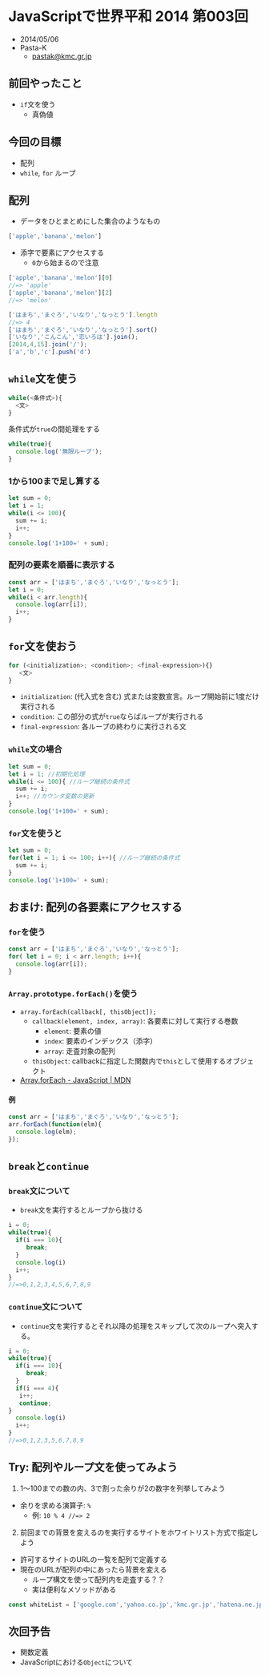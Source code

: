 # JavaScriptで世界平和 2014 第003回

- 2014/05/06
- Pasta-K
  - pastak@kmc.gr.jp

## 前回やったこと

- `if`文を使う
  - 真偽値

## 今回の目標

- 配列
- `while`, `for` ループ

## 配列

- データをひとまとめにした集合のようなもの

```javascript
['apple','banana','melon']
```

- 添字で要素にアクセスする
  - `0`から始まるので注意

```javascript
['apple','banana','melon'][0]
//=> 'apple'
['apple','banana','melon'][2]
//=> 'melon'
```

```javascript
['はまち','まぐろ','いなり','なっとう'].length
//=> 4
['はまち','まぐろ','いなり','なっとう'].sort()
['いなり','こんこん','恋いろは'].join();
[2014,4,15].join('/');
['a','b','c'].push('d')
```

## `while`文を使う

```javascript
while(<条件式>){
  <文>
}
```

条件式が`true`の間処理をする

```javascript
while(true){
  console.log('無限ループ');
}
```

### 1から100まで足し算する

```javascript
let sum = 0;
let i = 1;
while(i <= 100){
  sum += i;
  i++;
}
console.log('1+100=' + sum);
```

### 配列の要素を順番に表示する

```javascript
const arr = ['はまち','まぐろ','いなり','なっとう'];
let i = 0;
while(i < arr.length){
  console.log(arr[i]);
  i++;
}
```

## `for`文を使おう

```javascript
for (<initialization>; <condition>; <final-expression>){}
   <文>
}
```

- `initialization`: (代入式を含む) 式または変数宣言。ループ開始前に1度だけ実行される
- `condition`: この部分の式が`true`ならばループが実行される
- `final-expression`: 各ループの終わりに実行される文

### `while`文の場合

```javascript
let sum = 0;
let i = 1; //初期化処理
while(i <= 100){ //ループ継続の条件式
  sum += i;
  i++; //カウンタ変数の更新
}
console.log('1+100=' + sum);
```

### `for`文を使うと

```javascript
let sum = 0;
for(let i = 1; i <= 100; i++){ //ループ継続の条件式
  sum += i;
}
console.log('1+100=' + sum);
```

## おまけ: 配列の各要素にアクセスする

### `for`を使う

```javascript
const arr = ['はまち','まぐろ','いなり','なっとう'];
for( let i = 0; i < arr.length; i++){
  console.log(arr[i]);
}
```

### `Array.prototype.forEach()`を使う

- `array.forEach(callback[, thisObject]);`
  - `callback(element, index, array)`: 各要素に対して実行する巻数
    - `element`: 要素の値
    - `index`: 要素のインデックス（添字）
    - `array`: 走査対象の配列
  - `thisObject`: callbackに指定した関数内で`this`として使用するオブジェクト
- [Array.forEach - JavaScript \| MDN](https://developer.mozilla.org/ja/docs/Web/JavaScript/Reference/Global_Objects/Array/forEach)

#### 例

```javascript
const arr = ['はまち','まぐろ','いなり','なっとう'];
arr.forEach(function(elm){
  console.log(elm);
});
```

## `break`と`continue`

### `break`文について

- `break`文を実行するとループから抜ける

```javascript
i = 0;
while(true){
  if(i === 10){
     break;
  }  
  console.log(i)
  i++;
}
//=>0,1,2,3,4,5,6,7,8,9
```
### `continue`文について

- `continue`文を実行するとそれ以降の処理をスキップして次のループへ突入する。

```javascript
i = 0;
while(true){
  if(i === 10){
     break;
  }
  if(i === 4){
   i++;
   continue;
}  
  console.log(i)
  i++;
}
//=>0,1,2,3,5,6,7,8,9
```

## Try: 配列やループ文を使ってみよう

1. 1〜100までの数の内、3で割った余りが2の数字を列挙してみよう
  - 余りを求める演算子: `%`
    - 例: `10 % 4 //=> 2`
2. 前回までの背景を変えるのを実行するサイトをホワイトリスト方式で指定しよう
  - 許可するサイトのURLの一覧を配列で定義する
  - 現在のURLが配列の中にあったら背景を変える
    - ループ構文を使って配列内を走査する？？
    - 実は便利なメソッドがある
```javascript
const whiteList = ['google.com','yahoo.co.jp','kmc.gr.jp','hatena.ne.jp','kyoto-u.ac.jp'];
```

## 次回予告

- 関数定義
- JavaScriptにおける`Object`について
